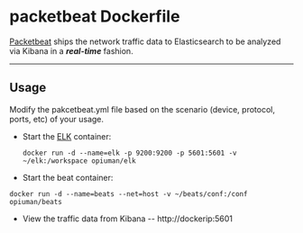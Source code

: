packetbeat Dockerfile
=======

[Packetbeat](https://www.elastic.co/products/beats/packetbeat) ships the network traffic data to Elasticsearch to be analyzed via Kibana in a ***real-time*** fashion. 


---------------

## Usage  ##
Modify the pakcetbeat.yml file based on the scenario (device, protocol, ports, etc) of your usage.

 - Start the [ELK](https://github.com/opiuman/elk) container:
   
    `docker run -d --name=elk -p 9200:9200 -p 5601:5601 -v ~/elk:/workspace opiuman/elk`

 - Start the beat container:

 `docker run -d --name=beats --net=host -v ~/beats/conf:/conf opiuman/beats`

 - View the traffic data from Kibana -- http://dockerip:5601
